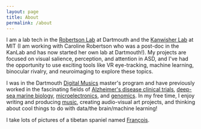 ```yaml
---
layout: page
title: About
permalink: /about
---
```


I am a lab tech in the <a class="text-accent" href="https://www.robertsonlab.com/">Robertson Lab</a> at Dartmouth and the <a class="text-accent" href="http://web.mit.edu/bcs/nklab/index.shtml">Kanwisher Lab</a> at MIT (I am working with Caroline Robertson who was a post-doc in the KanLab and has now started her own lab at Dartmouth!). My projects are focused on visual salience, perception, and attention in ASD, and I've had the opportunity to use exciting tools like VR eye-tracking, machine learning, binocular rivalry, and neuroimaging to explore these topics.

I was in the Dartmouth <a class="text-accent" href="https://music.dartmouth.edu/graduate">Digital Musics</a> master's program and have previously worked in the fascinating fields of <a class="text-accent" href="http://www.abingtonneurology.com/">Alzheimer's disease clinical trials</a>, <a class="text-accent" href="http://www.personal.psu.edu/crf2/index.html">deep-sea marine biology</a>, <a class="text-accent" href="http://www.quanttera.com/aboutus.html">microelectronics</a>, and <a class="text-accent" href="https://caglab.org/">genomics</a>. In my free time, I enjoy writing and producing <a class="text-accent" href="https://soundcloud.com/sweatercore">music</a>, creating audio-visual art projects, and thinking about cool things to do with data/the brain/machine learning!

I take lots of pictures of a tibetan spaniel named <a class="text-accent" href="https://www.instagram.com/jshoonm/">François</a>.
